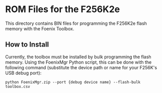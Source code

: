 # ROM Files for the F256K2e

This directory contains BIN files for programming the F256K2e flash memory with the Foenix Toolbox.

## How to Install

Currently, the toolbox must be installed by bulk programming the flash memory.
Using the FoenixMgr Python script, this can be done with the following command (substitute the device path or name for your F256K's USB debug port):

```
python FoenixMgr.zip --port {debug device name} --flash-bulk toolbox.csv
```
